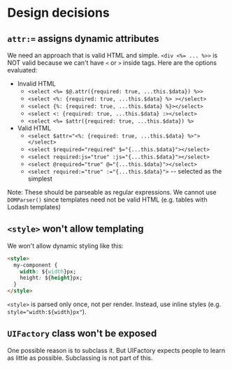 # Design decisions


## `attr:=` assigns dynamic attributes

We need an approach that is valid HTML and simple. `<div <%= ... %>>` is NOT valid because we can't have `<` or `>` inside tags.
Here are the options evaluated:

- Invalid HTML
  - `<select <%= $@.attr({required: true, ...this.$data}) %>>`
  - `<select <%: {required: true, ...this.$data} %> ></select>`
  - `<select {%: {required: true, ...this.$data} %}></select>`
  - `<select <: {required: true, ...this.$data} :></select>`
  - `<select <%= $attr({required: true, ...this.$data}) %>`
- Valid HTML
  - `<select $attr="<%: {required: true, ...this.$data} %>"></select>`
  - `<select $required="required" $="{...this.$data}"></select>`
  - `<select required:js="true" :js="{...this.$data}"></select>`
  - `<select @required="true" @="{...this.$data}"></select>`
  - `<select required:="true" :="{...this.$data}">` -- selected as the simplest

Note: These should be parseable as regular expressions. We cannot use `DOMParser()` since templates need not be valid HTML (e.g. tables with Lodash templates)

## `<style>` won't allow templating

We won't allow dynamic styling like this:

```html
<style>
  my-component {
    width: ${width}px;
    height: ${height}px;
  }
</style>
```

`<style>` is parsed only once, not per render. Instead, use inline styles (e.g. `style="width:${width}px"`).


## `UIFactory` class won't be exposed

One possible reason is to subclass it. But UIFactory expects people to learn as little as possible. Subclassing is not part of this.
